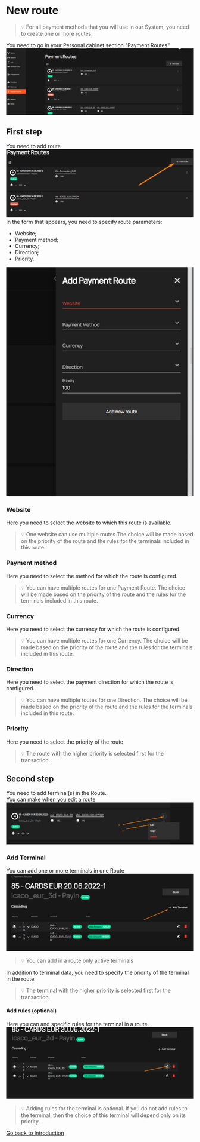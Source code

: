 # New route
>:bulb: For all payment methods that you will use in our System, you need to create one or more routes.

You need to go in your Personal cabinet section "Payment Routes"
!["Routes"](images/routes.jpg "routes")

## First step
You  need to add route
!["Add route"](images/add_route.jpg "Add route")
In the form that appears, you need to specify route parameters:
- Website;
- Payment method;
- Currency;
- Direction;
- Priority.

!["Add route form"](images/add_route_form.jpg "Add route form")

### Website
Here you need to select the website to which this route is available.
>:bulb: One website can use multiple routes.The choice will be made based on the priority of the route and the rules for the terminals included in this route.

### Payment method
Here you need to select the method for which the route is configured.
>:bulb: You can have multiple routes for one Payment Route. The choice will be made based on the priority of the route and the rules for the terminals included in this route.

### Currency
Here you need to select the currency for which the route is configured.
>:bulb: You can have multiple routes for one Currency. The choice will be made based on the priority of the route and the rules for the terminals included in this route.

### Direction
Here you need to select the payment direction for which the route is configured.
>:bulb: You can have multiple routes for one Direction. The choice will be made based on the priority of the route and the rules for the terminals included in this route.
### Priority
Here you need to select the priority of the route
>:bulb: The route with the higher priority is selected first for the transaction.
## Second step
You need to add terminal(s) in the Route.   
You can make when you edit a route
!["Edit route"](images/route_edit.jpg "Edit route")

### Add Terminal
You can add one or more terminals in one Route
!["Add terminal"](images/terminal_route_add.jpg "Add terminal in Route")
>:bulb: You can add in a route only active terminals

In addition to terminal data, you need to specify the priority of the terminal in the route 
>:bulb: The terminal with the higher priority is selected first for the transaction.

#### Add rules (optional)
Here you can and specific rules for the terminal in a route.
!["Add terminal rules"](images/terminal_rules.jpg "Terminal rules")
>:bulb: Adding rules for the terminal is optional. If you do not add rules to the terminal, then the choice of this terminal will depend only on its priority.

[Go back to Introduction](readme.md#environments)

